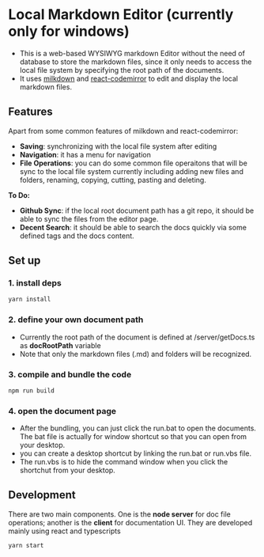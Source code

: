 # **Local Markdown Editor (currently only for windows)**

- This is a web-based WYSIWYG markdown Editor without the need of database to store the markdown files, since it only needs to access the local file system by specifying the root path of the documents.
- It uses [milkdown](https://milkdown.dev/getting-started) and [react-codemirror](https://uiwjs.github.io/react-codemirror/) to edit and display the local markdown files.

## **Features**

Apart from some common features of milkdown and react-codemirror:

- **Saving**: synchronizing with the local file system after editing
- **Navigation**: it has a menu for navigation
- **File Operations**: you can do some common file operaitons that will be sync to the local file system currently including adding new files and folders, renaming, copying, cutting, pasting and deleting.

**To Do:**

- **Github Sync**: if the local root document path has a git repo, it should be able to sync the files from the editor page.
- **Decent Search**: it should be able to search the docs quickly via some defined tags and the docs content.

## **Set up**

### **1. install deps**

```bash
yarn install
```

### **2. define your own document path**

- Currently the root path of the document is defined at /server/getDocs.ts as **docRootPath** variable
- Note that only the markdown files (.md) and folders will be recognized.

### **3. compile and bundle the code**

```bash
npm run build
```

### **4. open the document page**

- After the bundling, you can just click the run.bat to open the documents. The bat file is
  actually for window shortcut so that you can open from your desktop.
- you can create a desktop shortcut by linking the run.bat or run.vbs file.
- The run.vbs is to hide the command window when you click the shortchut from your desktop.

## Development

There are two main components. One is the **node server** for doc file operations; another is the **client** for documentation UI. They are developed mainly using react and typescripts

```bash
yarn start
```
